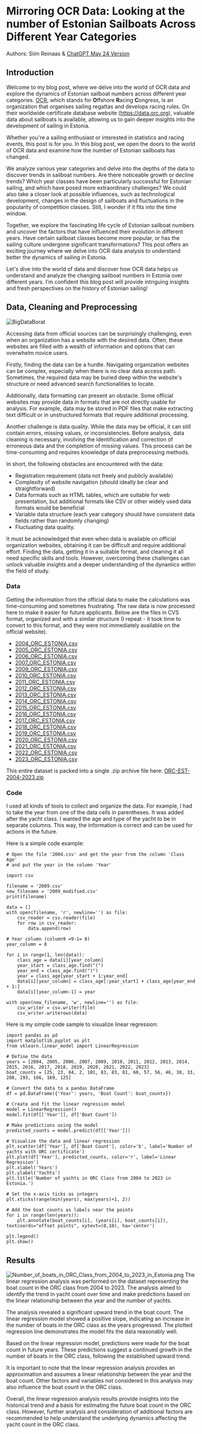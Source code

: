 # Mirroring OCR Data: Looking at the number of Estonian Sailboats Across Different Year Categories
Authors: Siim Reinaas & [ChatGPT May 24 Version](https://help.openai.com/en/articles/6825453-chatgpt-release-notes)

## Introduction
Welcome to my blog post, where we delve into the world of OCR data and explore the dynamics of Estonian sailboat numbers across different year categories. [OCR](https://orc.org/), which stands for **O**ffshore **R**acing **C**ongress, is an organization that organises sailing regattas and develops racing rules. On their worldwide certificate database website (https://data.orc.org), valuable data about sailboats is available, allowing us to gain deeper insights into the development of sailing in Estonia.

Whether you're a sailing enthusiast or interested in statistics and racing events, this post is for you. In this blog post, we open the doors to the world of OCR data and examine how the number of Estonian sailboats has changed.

We analyze various year categories and delve into the depths of the data to discover trends in sailboat numbers. Are there noticeable growth or decline trends? Which year classes have been particularly successful for Estonian sailing, and which have posed more extraordinary challenges? We could also take a closer look at possible influences, such as technological development, changes in the design of sailboats and fluctuations in the popularity of competition classes. Still, I wonder if it fits into the time window.

Together, we explore the fascinating life cycle of Estonian sailboat numbers and uncover the factors that have influenced their evolution in different years. Have certain sailboat classes become more popular, or has the sailing culture undergone significant transformations? This post offers an exciting journey where we delve into OCR data analysis to understand better the dynamics of sailing in Estonia.

Let's dive into the world of data and discover how OCR data helps us understand and analyze the changing sailboat numbers in Estonia over different years. I'm confident this blog post will provide intriguing insights and fresh perspectives on the history of Estonian sailing!

## Data, Cleaning and Preprocessing
![BigDataBorat](images/big-data-borat.png)

Accessing data from official sources can be surprisingly challenging, even when an organization has a website with the desired data. Often, these websites are filled with a wealth of information and options that can overwhelm novice users.

Firstly, finding the data can be a hurdle. Navigating organization websites can be complex, especially when there is no clear data access path. Sometimes, the required data may be buried deep within the website's structure or need advanced search functionalities to locate.

Additionally, data formatting can present an obstacle. Some official websites may provide data in formats that are not directly usable for analysis. For example, data may be stored in PDF files that make extracting text difficult or in unstructured formats that require additional processing.

Another challenge is data quality. While the data may be official, it can still contain errors, missing values, or inconsistencies. Before analysis, data cleaning is necessary, involving the identification and correction of erroneous data and the completion of missing values. This process can be time-consuming and requires knowledge of data preprocessing methods.

In short, the following obstacles are encountered with the data:
* Registration requirement (data not freely and publicly available)
* Complexity of website navigation (should ideally be clear and straightforward)
* Data formats such as HTML tables, which are suitable for web presentation, but additional formats like CSV or other widely used data formats would be beneficial
* Variable data structure (each year category should have consistent data fields rather than randomly changing)
* Fluctuating data quality.

It must be acknowledged that even when data is available on official organization websites, obtaining it can be difficult and require additional effort. Finding the data, getting it in a suitable format, and cleaning it all need specific skills and tools. However, overcoming these challenges can unlock valuable insights and a deeper understanding of the dynamics within the field of study.

### Data
Getting the information from the official data to make the calculations was time-consuming and sometimes frustrating. The raw data is now processed here to make it easier for future applicants. Below are the files in CVS format, organized and with a similar structure (I repeat - it took time to convert to this format, and they were not immediately available on the official website).

* [2004_ORC_ESTONIA.csv](data/2004_ORC_ESTONIA.csv)
* [2005_ORC_ESTONIA.csv](data/2005_ORC_ESTONIA.csv)
* [2006_ORC_ESTONIA.csv](data/2006_ORC_ESTONIA.csv)
* [2007_ORC_ESTONIA.csv](data/2007_ORC_ESTONIA.csv)
* [2009_ORC_ESTONIA.csv](data/2009_ORC_ESTONIA.csv)
* [2010_ORC_ESTONIA.csv](data/2010_ORC_ESTONIA.csv)
* [2011_ORC_ESTONIA.csv](data/2011_ORC_ESTONIA.csv)
* [2012_ORC_ESTONIA.csv](data/2012_ORC_ESTONIA.csv)
* [2013_ORC_ESTONIA.csv](data/2013_ORC_ESTONIA.csv)
* [2014_ORC_ESTONIA.csv](data/2014_ORC_ESTONIA.csv)
* [2015_ORC_ESTONIA.csv](data/2015_ORC_ESTONIA.csv)
* [2016_ORC_ESTONIA.csv](data/2016_ORC_ESTONIA.csv)
* [2017_ORC_ESTONIA.csv](data/2017_ORC_ESTONIA.csv)
* [2018_ORC_ESTONIA.csv](data/2018_ORC_ESTONIA.csv)
* [2019_ORC_ESTONIA.csv](data/2019_ORC_ESTONIA.csv)
* [2020_ORC_ESTONIA.csv](data/2020_ORC_ESTONIA.csv)
* [2021_ORC_ESTONIA.csv](data/2021_ORC_ESTONIA.csv)
* [2022_ORC_ESTONIA.csv](data/2022_ORC_ESTONIA.csv)
* [2023_ORC_ESTONIA.csv](data/2023_ORC_ESTONIA.csv)

This entire dataset is packed into a single .zip archive file here: [ORC-EST-2004-2023.zip](data/ORC-EST-2004-2023.zip)

### Code
I used all kinds of tools to collect and organize the data. For example, I had to take the year from one of the data cells in parentheses. It was added after the yacht class. I wanted the age and type of the yacht to be in separate columns. This way, the information is correct and can be used for actions in the future.

Here is a simple code example:
```
# Open the file '2004.csv' and get the year from the column 'Class Age'
# and put the year in the column 'Year'

import csv

filename = '2009.csv'
new_filename = '2009_modified.csv'
print(filename)

data = []
with open(filename, 'r', newline='') as file:
    csv_reader = csv.reader(file)
    for row in csv_reader:
        data.append(row)

# Year column (column9 =9-1= 8)
year_column = 8

for i in range(1, len(data)):
    class_age = data[i][year_column]
    year_start = class_age.find("(")
    year_end = class_age.find(")")
    year = class_age[year_start + 1:year_end]
    data[i][year_column] = class_age[:year_start] + class_age[year_end + 1:]
    data[i][year_column-1] = year

with open(new_filename, 'w', newline='') as file:
    csv_writer = csv.writer(file)
    csv_writer.writerows(data)
```

Here is my simple code sample to visualize linear regression:
```
import pandas as pd
import matplotlib.pyplot as plt
from sklearn.linear_model import LinearRegression

# Define the data
years = [2004, 2005, 2006, 2007, 2009, 2010, 2011, 2012, 2013, 2014, 2015, 2016, 2017, 2018, 2019, 2020, 2021, 2022, 2023]
boat_counts = [25, 23, 84, 2, 101, 83, 83, 81, 60, 57, 56, 46, 38, 33, 208, 193, 166, 169, 125]

# Convert the data to a pandas DataFrame
df = pd.DataFrame({'Year': years, 'Boat Count': boat_counts})

# Create and fit the linear regression model
model = LinearRegression()
model.fit(df[['Year']], df['Boat Count'])

# Make predictions using the model
predicted_counts = model.predict(df[['Year']])

# Visualize the data and linear regression
plt.scatter(df['Year'], df['Boat Count'], color='b', label='Number of yachts with ORC certificate')
plt.plot(df['Year'], predicted_counts, color='r', label='Linear Regression')
plt.xlabel('Years')
plt.ylabel('Yachts')
plt.title('Number of yachts in ORC Class from 2004 to 2023 in Estonia.')

# Set the x-axis ticks as integers
plt.xticks(range(min(years), max(years)+1, 2))

# Add the boat counts as labels near the points
for i in range(len(years)):
    plt.annotate(boat_counts[i], (years[i], boat_counts[i]), textcoords="offset points", xytext=(0,10), ha='center')

plt.legend()
plt.show()
```

## Results
![Number_of_boats_in_ORC_Class_from_2004_to_2023_in_Estonia.png](images/Number_of_boats_in_ORC_Class_from_2004_to_2023_in_Estonia.png)
The linear regression analysis was performed on the dataset representing the boat count in the ORC class from 2004 to 2023. The analysis aimed to identify the trend in yacht count over time and make predictions based on the linear relationship between the year and the number of yachts.

The analysis revealed a significant upward trend in the boat count. The linear regression model showed a positive slope, indicating an increase in the number of boats in the ORC class as the years progressed. The plotted regression line demonstrates the model fits the data reasonably well.

Based on the linear regression model, predictions were made for the boat count in future years. These predictions suggest a continued growth in the number of boats in the ORC class, following the established upward trend.

It is important to note that the linear regression analysis provides an approximation and assumes a linear relationship between the year and the boat count. Other factors and variables not considered in this analysis may also influence the boat count in the ORC class.

Overall, the linear regression analysis results provide insights into the historical trend and a basis for estimating the future boat count in the ORC class. However, further analysis and consideration of additional factors are recommended to help understand the underlying dynamics affecting the yacht count in the ORC class.
